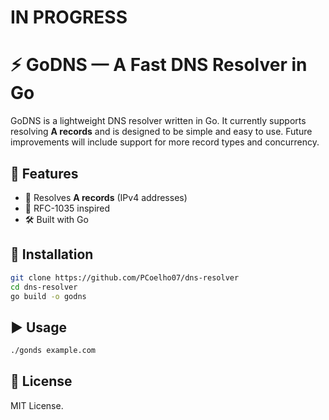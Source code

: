 # IN PROGRESS
# ⚡ GoDNS — A Fast DNS Resolver in Go  

GoDNS is a lightweight DNS resolver written in Go. It currently supports resolving **A records** and is designed to be simple and easy to use. Future improvements will include support for more record types and concurrency.  

## 🚀 Features  
- 🔎 Resolves **A records** (IPv4 addresses)  
- 📜 RFC-1035 inspired  
- 🛠 Built with Go  

## 🔧 Installation  
```sh
git clone https://github.com/PCoelho07/dns-resolver  
cd dns-resolver  
go build -o godns  
```

## ▶️  Usage
```sh
./gonds example.com
```

## 📜 License
MIT License.


